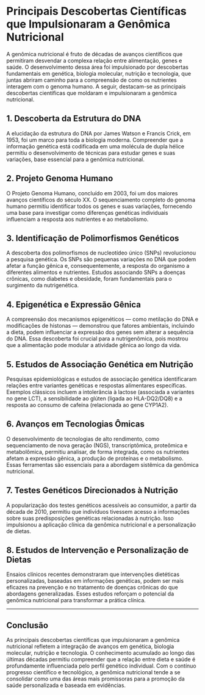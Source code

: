 
# Principais Descobertas Científicas que Impulsionaram a Genômica Nutricional

A genômica nutricional é fruto de décadas de avanços científicos que permitiram desvendar a complexa relação entre alimentação, genes e saúde. O desenvolvimento dessa área foi impulsionado por descobertas fundamentais em genética, biologia molecular, nutrição e tecnologia, que juntas abriram caminho para a compreensão de como os nutrientes interagem com o genoma humano. A seguir, destacam-se as principais descobertas científicas que moldaram e impulsionaram a genômica nutricional.

## 1. Descoberta da Estrutura do DNA

A elucidação da estrutura do DNA por James Watson e Francis Crick, em 1953, foi um marco para toda a biologia moderna. Compreender que a informação genética está codificada em uma molécula de dupla hélice permitiu o desenvolvimento de técnicas para estudar genes e suas variações, base essencial para a genômica nutricional.

## 2. Projeto Genoma Humano

O Projeto Genoma Humano, concluído em 2003, foi um dos maiores avanços científicos do século XX. O sequenciamento completo do genoma humano permitiu identificar todos os genes e suas variações, fornecendo uma base para investigar como diferenças genéticas individuais influenciam a resposta aos nutrientes e ao metabolismo.

## 3. Identificação de Polimorfismos Genéticos

A descoberta dos polimorfismos de nucleotídeo único (SNPs) revolucionou a pesquisa genética. Os SNPs são pequenas variações no DNA que podem afetar a função gênica e, consequentemente, a resposta do organismo a diferentes alimentos e nutrientes. Estudos associando SNPs a doenças crônicas, como diabetes e obesidade, foram fundamentais para o surgimento da nutrigenética.

## 4. Epigenética e Expressão Gênica

A compreensão dos mecanismos epigenéticos — como metilação do DNA e modificações de histonas — demonstrou que fatores ambientais, incluindo a dieta, podem influenciar a expressão dos genes sem alterar a sequência do DNA. Essa descoberta foi crucial para a nutrigenômica, pois mostrou que a alimentação pode modular a atividade gênica ao longo da vida.

## 5. Estudos de Associação Genética em Nutrição

Pesquisas epidemiológicas e estudos de associação genética identificaram relações entre variantes genéticas e respostas alimentares específicas. Exemplos clássicos incluem a intolerância à lactose (associada a variantes no gene LCT), a sensibilidade ao glúten (ligada ao HLA-DQ2/DQ8) e a resposta ao consumo de cafeína (relacionada ao gene CYP1A2).

## 6. Avanços em Tecnologias Ômicas

O desenvolvimento de tecnologias de alto rendimento, como sequenciamento de nova geração (NGS), transcriptômica, proteômica e metabolômica, permitiu analisar, de forma integrada, como os nutrientes afetam a expressão gênica, a produção de proteínas e o metabolismo. Essas ferramentas são essenciais para a abordagem sistêmica da genômica nutricional.

## 7. Testes Genéticos Direcionados à Nutrição

A popularização dos testes genéticos acessíveis ao consumidor, a partir da década de 2010, permitiu que indivíduos tivessem acesso a informações sobre suas predisposições genéticas relacionadas à nutrição. Isso impulsionou a aplicação clínica da genômica nutricional e a personalização de dietas.

## 8. Estudos de Intervenção e Personalização de Dietas

Ensaios clínicos recentes demonstraram que intervenções dietéticas personalizadas, baseadas em informações genéticas, podem ser mais eficazes na prevenção e no tratamento de doenças crônicas do que abordagens generalizadas. Esses estudos reforçam o potencial da genômica nutricional para transformar a prática clínica.

---

## Conclusão

As principais descobertas científicas que impulsionaram a genômica nutricional refletem a integração de avanços em genética, biologia molecular, nutrição e tecnologia. O conhecimento acumulado ao longo das últimas décadas permitiu compreender que a relação entre dieta e saúde é profundamente influenciada pelo perfil genético individual. Com o contínuo progresso científico e tecnológico, a genômica nutricional tende a se consolidar como uma das áreas mais promissoras para a promoção da saúde personalizada e baseada em evidências.
```

